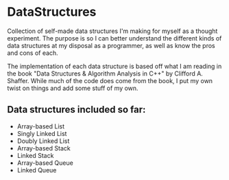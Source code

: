 DataStructures
==============

Collection of self-made data structures I'm making for myself as a thought experiment.  The purpose is so I can better understand the different kinds of data structures at my disposal as a programmer, as well as know the pros and cons of each.

The implementation of each data structure is based off what I am reading in the book "Data Structures & Algorithm Analysis in C++" by Clifford A. Shaffer.  While much of the code does come from the book, I put my own twist on things and add some stuff of my own.


Data structures included so far:
--------------------------------
<ul>
<li>Array-based List</li>
<li>Singly Linked List</li>
<li>Doubly Linked List</li>
<li>Array-based Stack</li>
<li>Linked Stack</li>
<li>Array-based Queue</li>
<li>Linked Queue</li>
</ul>

